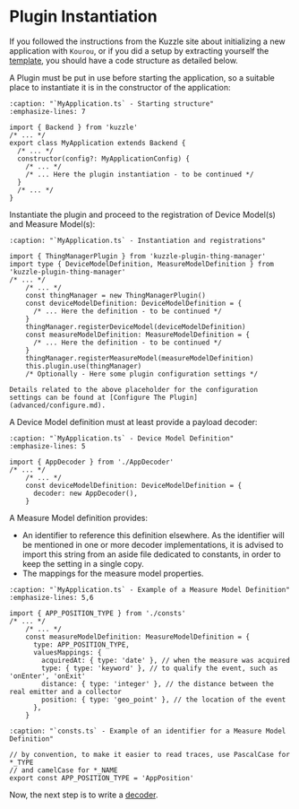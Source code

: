 # Plugin Instantiation

If you followed the instructions from the Kuzzle site about initializing a new application with `Kourou`, or if you did a setup by extracting yourself the [template](https://github.com/kuzzleio/template-kuzzle-project), you should have a code structure as detailed below.

A Plugin must be put in use before starting the application, so a suitable place to instantiate it is in the constructor of the application:

```{code-block} typescript
:caption: "`MyApplication.ts` - Starting structure"
:emphasize-lines: 7

import { Backend } from 'kuzzle'
/* ... */
export class MyApplication extends Backend {
  /* ... */
  constructor(config?: MyApplicationConfig) {
    /* ... */
    /* ... Here the plugin instantiation - to be continued */
  }
  /* ... */
}
```

Instantiate the plugin and proceed to the registration of Device Model(s) and Measure Model(s):

```{code-block} typescript
:caption: "`MyApplication.ts` - Instantiation and registrations"

import { ThingManagerPlugin } from 'kuzzle-plugin-thing-manager'
import type { DeviceModelDefinition, MeasureModelDefinition } from 'kuzzle-plugin-thing-manager'
/* ... */
    /* ... */
    const thingManager = new ThingManagerPlugin()
    const deviceModelDefinition: DeviceModelDefinition = {
      /* ... Here the definition - to be continued */
    }
    thingManager.registerDeviceModel(deviceModelDefinition)
    const measureModelDefinition: MeasureModelDefinition = {
      /* ... Here the definition - to be continued */
    }
    thingManager.registerMeasureModel(measureModelDefinition)
    this.plugin.use(thingManager)
    /* Optionally - Here some plugin configuration settings */
```

```{seealso}
Details related to the above placeholder for the configuration settings can be found at [Configure The Plugin](advanced/configure.md).
```

A Device Model definition must at least provide a payload decoder:

```{code-block} typescript
:caption: "`MyApplication.ts` - Device Model Definition"
:emphasize-lines: 5

import { AppDecoder } from './AppDecoder'
/* ... */
    /* ... */
    const deviceModelDefinition: DeviceModelDefinition = {
      decoder: new AppDecoder(),
    }
```

A Measure Model definition provides:
- An identifier to reference this definition elsewhere. As the identifier will be mentioned in one or more decoder implementations, it is advised to import this string from an aside file dedicated to constants, in order to keep the setting in a single copy.
- The mappings for the measure model properties.

```{code-block} typescript
:caption: "`MyApplication.ts` - Example of a Measure Model Definition"
:emphasize-lines: 5,6

import { APP_POSITION_TYPE } from './consts'
/* ... */
    /* ... */
    const measureModelDefinition: MeasureModelDefinition = {
      type: APP_POSITION_TYPE,
      valuesMappings: {
        acquiredAt: { type: 'date' }, // when the measure was acquired
        type: { type: 'keyword' }, // to qualify the event, such as 'onEnter', 'onExit'
        distance: { type: 'integer' }, // the distance between the real emitter and a collector
        position: { type: 'geo_point' }, // the location of the event
      },
    }
```

```{code-block} typescript
:caption: "`consts.ts` - Example of an identifier for a Measure Model Definition"

// by convention, to make it easier to read traces, use PascalCase for *_TYPE
// and camelCase for *_NAME
export const APP_POSITION_TYPE = 'AppPosition'
```

Now, the next step is to write a [decoder](decoder.md).
